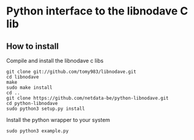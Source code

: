 # Python interface to the libnodave C lib

## How to install 

Compile and install the libnodave c libs

    git clone git://github.com/tomy983/libnodave.git 
    cd libnodave
    make
    sudo make install
    cd ..
    git clone https://github.com/netdata-be/python-libnodave.git
    cd python-libnodave
    sudo python3 setup.py install
    
Install the python wrapper to your system

    sudo python3 example.py


